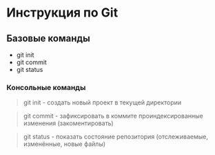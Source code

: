 # Инструкция по Git

## Базовые команды

* git init
* git commit
* git status

### Консольные команды

> git init - создать новый проект в текущей директории

> git commit - зафиксировать в коммите проиндексированные изменения (закоментировать)

> git status - показать состояние репозитория (отслеживаемые, изменённые, новые файлы)


